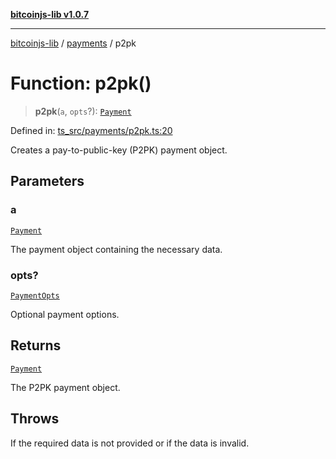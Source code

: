 [**bitcoinjs-lib v1.0.7**](../../../README.md)

***

[bitcoinjs-lib](../../../README.md) / [payments](../README.md) / p2pk

# Function: p2pk()

> **p2pk**(`a`, `opts`?): [`Payment`](../interfaces/Payment.md)

Defined in: [ts\_src/payments/p2pk.ts:20](https://github.com/sCrypt-Inc/bitcoinjs-lib/blob/e3b2d1c4c35cd925f8b17063dc9eb0300cab46a2/ts_src/payments/p2pk.ts#L20)

Creates a pay-to-public-key (P2PK) payment object.

## Parameters

### a

[`Payment`](../interfaces/Payment.md)

The payment object containing the necessary data.

### opts?

[`PaymentOpts`](../interfaces/PaymentOpts.md)

Optional payment options.

## Returns

[`Payment`](../interfaces/Payment.md)

The P2PK payment object.

## Throws

If the required data is not provided or if the data is invalid.
